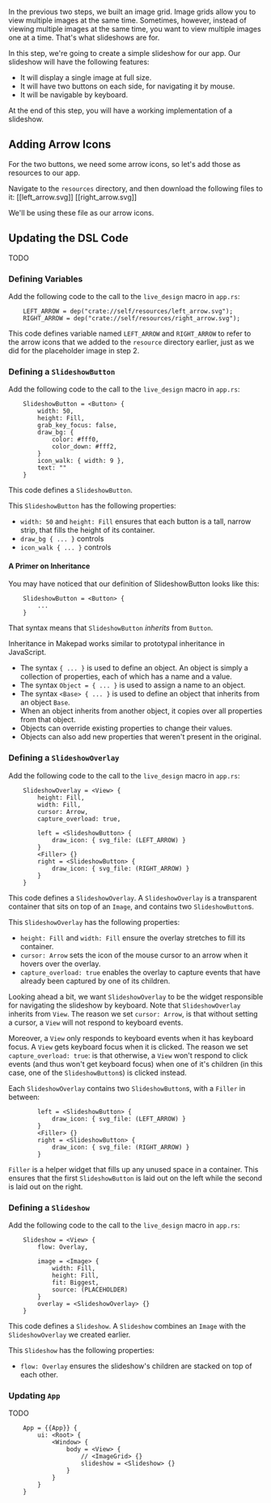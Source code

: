 In the previous two steps, we built an image grid. Image grids allow you to view multiple images at the same time. Sometimes, however, instead of viewing multiple images at the same time, you want to view multiple images one at a time. That's what slideshows are for.

In this step, we're going to create a simple slideshow for our app. Our slideshow will have the following features:
- It will display a single image at full size.
- It will have two buttons on each side, for navigating it by mouse.
- It will be navigable by keyboard.

At the end of this step, you will have a working implementation of a slideshow.
## Adding Arrow Icons
For the two buttons, we need some arrow icons, so let's add those as resources to our app.

Navigate to the `resources` directory, and then download the following files to it:
[[left_arrow.svg]]
[[right_arrow.svg]]

We'll be using these file as our arrow icons.
## Updating the DSL Code
TODO
### Defining Variables
Add the following code to the call to the `live_design` macro in `app.rs`:
```
    LEFT_ARROW = dep("crate://self/resources/left_arrow.svg");
    RIGHT_ARROW = dep("crate://self/resources/right_arrow.svg");
```

This code defines variable named `LEFT_ARROW` and `RIGHT_ARROW` to refer to the arrow icons that we added to the `resource` directory earlier, just as we did for the placeholder image in step 2.
### Defining a `SlideshowButton`
Add the following code to the call to the `live_design` macro in `app.rs`:
```
    SlideshowButton = <Button> {
        width: 50,
        height: Fill,
        grab_key_focus: false,
        draw_bg: {
            color: #fff0,
            color_down: #fff2,
        }
        icon_walk: { width: 9 },
        text: ""
    }
```

This code defines a `SlideshowButton`.

This `SlideshowButton` has the following properties:
- `width: 50` and `height: Fill` ensures that each button is a tall, narrow strip, that fills the height of its container.
- `draw_bg { ... }` controls
- `icon_walk { ... }` controls
#### A Primer on Inheritance
You may have noticed that our definition of SlideshowButton looks like this:
```
    SlideshowButton = <Button> {
        ...
    }
```

That syntax means that `SlideshowButton` *inherits* from `Button`.

Inheritance in Makepad works similar to prototypal inheritance in JavaScript.
- The syntax `{ ... }` is used to define an object. An object is simply a collection of properties, each of which has a name and a value.
- The syntax `Object = { ... }` is used to assign a name to an object.
- The syntax `<Base> { ... }` is used to define an object that inherits from an object `Base`.
- When an object inherits from another object, it copies over all properties from that object.
- Objects can override existing properties to change their values.
- Objects can also add new properties that weren't present in the original.

### Defining a `SlideshowOverlay`
Add the following code to the call to the `live_design` macro in `app.rs`:
```
    SlideshowOverlay = <View> {
        height: Fill,
        width: Fill,
        cursor: Arrow,
        capture_overload: true,

        left = <SlideshowButton> {
            draw_icon: { svg_file: (LEFT_ARROW) }
        }
        <Filler> {}
        right = <SlideshowButton> {
            draw_icon: { svg_file: (RIGHT_ARROW) }
        }
    }
```

This code defines a `SlideshowOverlay`. A `SlideshowOverlay` is a transparent container that sits on top of an `Image`, and contains two `SlideshowButton`s.

This `SlideshowOverlay` has the following properties:
- `height: Fill` and `width: Fill` ensure the overlay stretches to fill its container.
- `cursor: Arrow` sets the icon of the mouse cursor to an arrow when it hovers over the overlay.
- `capture_overload: true` enables the overlay to capture events that have already been captured by one of its children.

Looking ahead a bit, we want `SlideshowOverlay` to be the widget responsible for navigating the slideshow by keyboard. Note that `SlideshowOverlay` inherits from `View`. The reason we set `cursor: Arrow`, is that without setting a cursor, a `View` will not respond to keyboard events.

Moreover, a `View` only responds to keyboard events when it has keyboard focus. A `View` gets keyboard focus when it is clicked. The reason we set `capture_overload: true`: is that otherwise, a `View` won't respond to click events (and thus won't get keyboard focus) when one of it's children (in this case, one of the `SlideshowButton`s) is clicked instead.

Each `SlideshowOverlay` contains two `SlideshowButton`s, with a `Filler` in between:
```
        left = <SlideshowButton> {
            draw_icon: { svg_file: (LEFT_ARROW) }
        }
        <Filler> {}
        right = <SlideshowButton> {
            draw_icon: { svg_file: (RIGHT_ARROW) }
        }
```

`Filler` is a helper widget that fills up any unused space in a container. This ensures that the first `SlideshowButton` is laid out on the left while the second is laid out on the right.
### Defining a `Slideshow`
Add the following code to the call to the `live_design` macro in `app.rs`:
```
    Slideshow = <View> {
        flow: Overlay,

        image = <Image> {
            width: Fill,
            height: Fill,
            fit: Biggest,
            source: (PLACEHOLDER)
        }
        overlay = <SlideshowOverlay> {}
    }
```

This code defines a `Slideshow`. A `Slideshow` combines an `Image` with the `SlideshowOverlay` we created earlier.

This `Slideshow` has the following properties:
- `flow: Overlay` ensures the slideshow's children are stacked on top of each other.
### Updating `App`
TODO
```
    App = {{App}} {
        ui: <Root> {
            <Window> {
                body = <View> {
                    // <ImageGrid> {}
                    slideshow = <Slideshow> {}
                }
            }
        }
    }
```